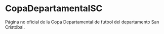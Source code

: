 # CopaDepartamentalSC
Página no oficial de la Copa Departamental de futbol del departamento San Cristóbal.
